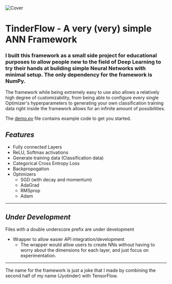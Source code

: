 ![Cover](https://i.imgur.com/0YF4BGU.png)
# TinderFlow - A very (very) simple ANN Framework
### I built this framework as a small side project for educational purposes to allow people new to the field of Deep Learning to try their hands at building simple Neural Networks with minimal setup. The only dependency for the framework is NumPy.

The framework while being extremely easy to use also allows a relatively high degree of customizability, from being able to configure every single Optimizer's hyperparameters to generating your own classification training data right inside the framework allows for an infinite amount of possibilities.

The [demo.py](demo.py) file contains example code to get you started.

## *Features*
- Fully connected Layers
- ReLU, Softmax activations
- Generate training data (Classification data)
- Categorical Cross Entropy Loss
- Backpropogation
- Optimizers
  - SGD (with decay and momentum)
  - AdaGrad
  - RMSprop
  - Adam

---

## *Under Development*
Files with a double underscore prefix are under development
- Wrapper to allow easier API integration/development
  - The wrapper would allow users to create NNs without having to worry about the dimensions for each layer, and just focus on experimentation.

---
The name for the framework is just a joke that I made by combining the second half of my name (Jyotinder) with TensorFlow.
